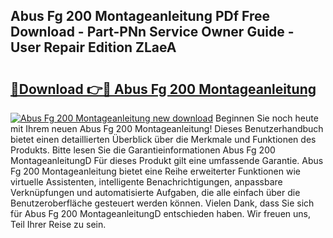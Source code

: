 ## Abus Fg 200 Montageanleitung PDf Free Download - Part-PNn Service Owner Guide - User Repair Edition ZLaeA

# <h2><a href="http://df7oy8m.blite.top/?on=Abus+Fg+200+Montageanleitung">🔗Download 👉🔴 Abus Fg 200 Montageanleitung</a></h2>

[![Abus Fg 200 Montageanleitung new download](https://i.imgur.com/lujVjoI.png)](http://df7oy8m.blite.top/?on=Abus+Fg+200+Montageanleitung)
Beginnen Sie noch heute mit Ihrem neuen Abus Fg 200 Montageanleitung! Dieses Benutzerhandbuch bietet einen detaillierten Überblick über die Merkmale und Funktionen des Produkts. Bitte lesen Sie die Garantieinformationen Abus Fg 200 MontageanleitungD Für dieses Produkt gilt eine umfassende Garantie. Abus Fg 200 Montageanleitung bietet eine Reihe erweiterter Funktionen wie virtuelle Assistenten, intelligente Benachrichtigungen, anpassbare Verknüpfungen und automatisierte Aufgaben, die alle einfach über die Benutzeroberfläche gesteuert werden können. Vielen Dank, dass Sie sich für Abus Fg 200 MontageanleitungD entschieden haben. Wir freuen uns, Teil Ihrer Reise zu sein.
